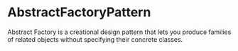 # AbstractFactoryPattern

Abstract Factory is a creational design pattern that lets you produce families of related objects without specifying their concrete classes.

